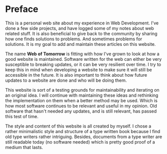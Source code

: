 # Preface

This is a personal web site about my experience in Web Development. I've done
a few side projects, and have logged some of my notes about web related stuff.
It is also beneficial to give back to the community by sharing how one finds
solutions to problems. And sometimes problems for solutions. It is my goal to
add and maintain these articles on this website.

The name **Web of Tomorrow** is fitting with how I've grown to look at how
a good website is maintained. Software written for the web can either be very
susceptible to breaking updates, or it can be very resilient over time. I try
to keep this in mind when developing a website to make sure it will still be
accessible in the future. It is also important to think about how future
updates to a website are done and who will be doing them.

This website is sort of a testing grounds for maintainability and iterating on
an original idea. I will continue with maintaining these ideas and rethinking
the implementation on them when a better method may be used. Which is how most
software continues to be relevant and useful in my opinion. Old software that
hasn't needed any updates, and is still relevant, has passed this test of time.

The style and content of this website is all created by myself. I chose
a rather minimalistic style and structure of a type written book because I find
old type writers rather intriguing. Besides, documents from a type writer are
still readable today (no software needed) which is pretty good proof of a medium
that lasts.
